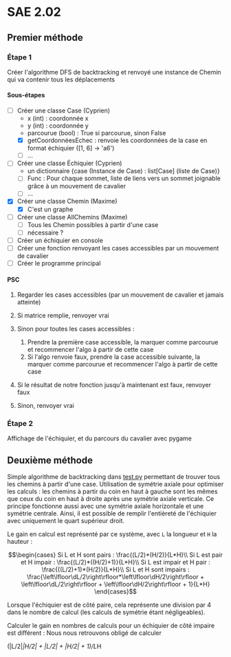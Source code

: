 # SAE 2.02

## Premier méthode

### Étape 1

Créer l'algorithme DFS de backtracking et renvoyé une instance de Chemin qui va contenir tous les déplacements

#### Sous-étapes

- [ ] Créer une classe Case (Cyprien)
  - x (int) : coordonnée x
  - y (int) : coordonnée y
  - parcourue (bool) : True si parcourue, sinon False
  - [x] getCoordonnéesEchec : renvoie les coordonnées de la case en format échiquier ([1, 6] -> 'a6')
  - [ ] ...
- [ ] Créer une classe Échiquier (Cyprien)
  - un dictionnaire {case (Instance de Case) : list[Case] (liste de Case)}
  - [ ] Func : Pour chaque sommet, liste de liens vers un sommet joignable grâce à un mouvement de cavalier
  - [ ] ...
- [x] Créer une classe Chemin (Maxime)
  - [x] C'est un graphe
- [ ] Créer une classe AllChemins (Maxime)
  - [ ] Tous les Chemin possibles à partir d'une case
  - [ ] nécessaire ?
- [ ] Créer un échiquier en console
- [ ] Créer une fonction renvoyant les cases accessibles par un mouvement de cavalier
- [ ] Créer le programme principal

#### PSC

1. Regarder les cases accessibles (par un mouvement de cavalier et jamais atteinte)
2. Si matrice remplie, renvoyer vrai

3. Sinon pour toutes les cases accessibles :
   1. Prendre la première case accessible, la marquer comme parcourue et recommencer l'algo à partir de cette case
   2. Si l'algo renvoie faux, prendre la case accessible suivante, la marquer comme parcourue et recommencer l'algo à partir de cette case
4. Si le résultat de notre fonction jusqu'à maintenant est faux, renvoyer faux
5. Sinon, renvoyer vrai 

### Étape 2

Affichage de l'échiquier, et du parcours du cavalier avec pygame

## Deuxième méthode

Simple algorithme de backtracking dans [test.py](test.py) permettant de trouver tous les chemins à partir d'une case.
Utilisation de symétrie axiale pour optimiser les calculs : les chemins à partir du coin en haut à gauche sont les mêmes que ceux du coin en haut à droite après une symétrie axiale verticale. Ce principe fonctionne aussi avec une symétrie axiale horizontale et une symétrie centrale.
Ainsi, il est possible de remplir l'entièreté de l'échiquier avec uniquement le quart supérieur droit.

Le gain en calcul est représenté par ce système, avec `L` la longueur et `H` la hauteur :

```math
\begin{cases}
Si L et H sont pairs : \frac{(L/2)*(H/2)}{L*H}\\
Si L est pair et H impair : \frac{(L/2)*((H/2)+1)}{L*H}\\
Si L est impair et H pair : \frac{((L/2)+1)*(H/2)}{L*H}\\
Si L et H sont impairs : \frac{\left\lfloor\dL/2\right\rfloor*\left\lfloor\dH/2\right\rfloor + \left\lfloor\dL/2\right\rfloor + \left\lfloor\dH/2\right\rfloor + 1}{L*H}
\end{cases}
```


Lorsque l'échiquier est de côté paire, cela représente une division par 4 dans le nombre de calcul (les calculs de symétrie étant négligeables).

Calculer le gain en nombres de calculs pour un échiquier de côté impaire est différent :
Nous nous retrouvons obligé de calculer 

(|L/2|*|H/2| + |L/2| + |H/2| + 1)/L*H
